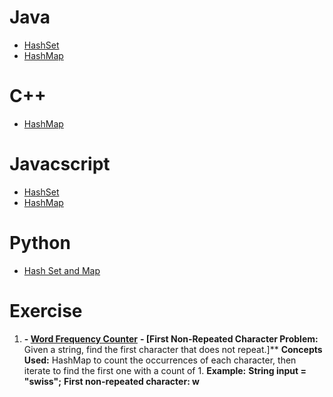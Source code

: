 # Java 
- [HashSet](https://youtu.be/eJiGN1h8XzM?si=G9yGIlQV2tEZEllU)
- [HashMap](https://youtu.be/WeF3_nk-UqY?si=PMbk2Yo_frqRCBy3)

# C++
- [HashMap](https://youtu.be/7mUKGHznpfg?si=VbpMR7dggKMee_3G)

# Javacscript
- [HashSet](https://youtu.be/GJ3b5mw-ln0?si=CYJbHlsKu9I11cE_)
- [HashMap](https://youtu.be/l0YL3x8ggdo?si=Ilq-x2NGVCED1VEE)

# Python
- [Hash Set and Map](https://youtu.be/APAbRkrqDVI?si=IZmqRKxg3m0fDDug)

# Exercise
 1. **- [Word Frequency Counter](https://www.geeksforgeeks.org/calculate-the-frequency-of-each-word-in-the-given-string/)**
 **- [First Non-Repeated Character Problem:** Given a string, find the first character that does not repeat.]**
 **Concepts Used:** HashMap to count the occurrences of each character, then iterate to find the first one with a count of 1.
 **Example:**
 **String input = "swiss";**
 **First non-repeated character: w**

